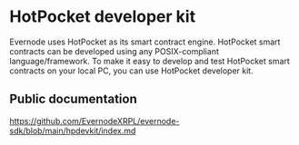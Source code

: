 # HotPocket developer kit

Evernode uses HotPocket as its smart contract engine. HotPocket smart contracts can be developed using any POSIX-compliant language/framework. To make it easy to develop and test HotPocket smart contracts on your local PC, you can use HotPocket developer kit.

## Public documentation

https://github.com/EvernodeXRPL/evernode-sdk/blob/main/hpdevkit/index.md
